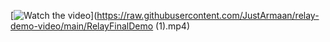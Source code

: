 [![Watch the video](https://raw.githubusercontent.com/JustArmaan/relay-demo-video/main/thumbnail.jpg)](https://raw.githubusercontent.com/JustArmaan/relay-demo-video/main/RelayFinalDemo (1).mp4)

